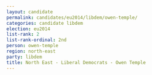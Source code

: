 ```yaml
---
layout: candidate
permalink: candidates/eu2014/libdem/owen-temple/
categories: candidate libdem
election: eu2014
list-rank: 2
list-rank-ordinal: 2nd
person: owen-temple
region: north-east
party: libdem
title: North East - Liberal Democrats - Owen Temple
---
```

